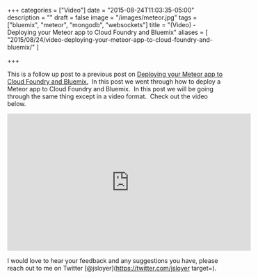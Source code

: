 +++
categories = ["Video"]
date = "2015-08-24T11:03:35-05:00"
description = ""
draft = false
image = "/images/meteor.jpg"
tags = ["bluemix", "meteor", "mongodb", "websockets"]
title = "(Video) - Deploying your Meteor app to Cloud Foundry and Bluemix"
aliases = [
    "2015/08/24/video-deploying-your-meteor-app-to-cloud-foundry-and-bluemix/"
]

+++

This is a follow up post to a previous post on [Deploying your Meteor app to Cloud Foundry and Bluemix.](/post/deploying-your-meteor-app-to-cloud-foundry-and-bluemix/)  In this post we went through how to deploy a Meteor app to Cloud Foundry and Bluemix.  In this post we will be going through the same thing except in a video format.  Check out the video below.

<iframe width="560" height="315" src="https://www.youtube.com/embed/dyVmB8vHFaE" frameborder="0" allowfullscreen></iframe>

I would love to hear your feedback and any suggestions you have, please reach out to me on Twitter [@jsloyer](https://twitter.com/jsloyer target=).
